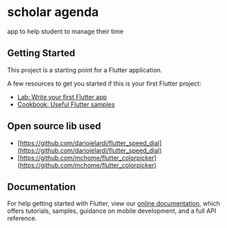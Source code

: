 # scholar agenda

app to help student to manage their time

## Getting Started

This project is a starting point for a Flutter application.

A few resources to get you started if this is your first Flutter project:

- [Lab: Write your first Flutter app](https://flutter.dev/docs/get-started/codelab)
- [Cookbook: Useful Flutter samples](https://flutter.dev/docs/cookbook)



## Open source lib used
- [https://github.com/darioielardi/flutter_speed_dial](https://github.com/darioielardi/flutter_speed_dial)
- [https://github.com/mchome/flutter_colorpicker](https://github.com/mchome/flutter_colorpicker)

## Documentation
For help getting started with Flutter, view our
[online documentation](https://flutter.dev/docs), which offers tutorials,
samples, guidance on mobile development, and a full API reference.
